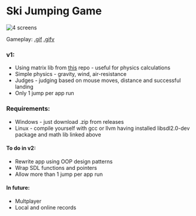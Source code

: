 # Ski Jumping Game

![4 screens](https://i.imgur.com/jz3GKXO.png)

Gameplay: [.gif](https://i.imgur.com/TLbBSjZ.gifv) [.gifv](https://i.imgur.com/TLbBSjZ.gifv)

### v1:
- Using matrix lib from [this](https://github.com/mamcienahita/Simple-Algebra-Library) repo - useful for physics calculations
- Simple physics - gravity, wind, air-resistance
- Judges - judging based on mouse moves, distance and successful landing
- Only 1 jump per app run

### Requirements:
- Windows - just download .zip from releases
- Linux - compile yourself with gcc or llvm having installed libsdl2.0-dev package and math lib linked above

#### To do in v2:
- Rewrite app using OOP design patterns
- Wrap SDL functions and pointers
- Allow more than 1 jump per app run

#### In future:
- Multplayer
- Local and online records


